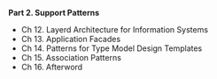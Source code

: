 __Part 2. Support Patterns__

* Ch 12. Layerd Architecture for Information Systems
* Ch 13. Application Facades
* Ch 14. Patterns for Type Model Design Templates
* Ch 15. Association Patterns
* Ch 16. Afterword
